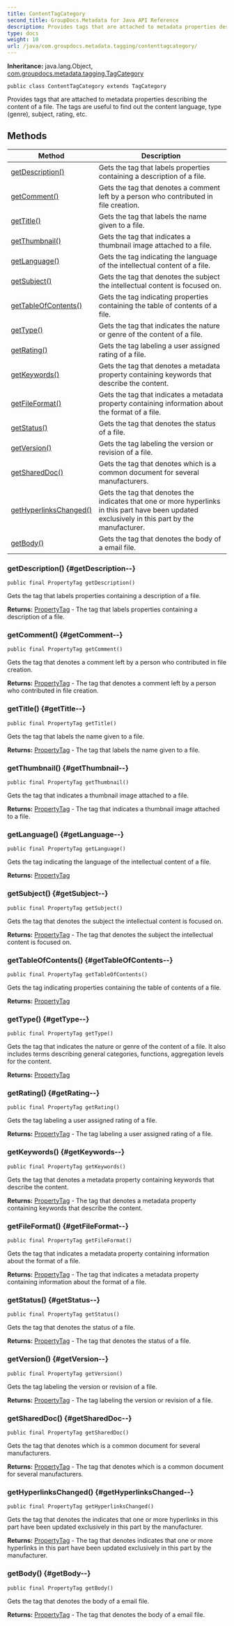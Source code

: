 ```yaml
---
title: ContentTagCategory
second_title: GroupDocs.Metadata for Java API Reference
description: Provides tags that are attached to metadata properties describing the content of a file.
type: docs
weight: 10
url: /java/com.groupdocs.metadata.tagging/contenttagcategory/
---
```

**Inheritance:**
java.lang.Object, [com.groupdocs.metadata.tagging.TagCategory](../../com.groupdocs.metadata.tagging/tagcategory)
```
public class ContentTagCategory extends TagCategory
```

Provides tags that are attached to metadata properties describing the content of a file. The tags are useful to find out the content language, type (genre), subject, rating, etc.
## Methods

| Method | Description |
| --- | --- |
| [getDescription()](#getDescription--) | Gets the tag that labels properties containing a description of a file. |
| [getComment()](#getComment--) | Gets the tag that denotes a comment left by a person who contributed in file creation. |
| [getTitle()](#getTitle--) | Gets the tag that labels the name given to a file. |
| [getThumbnail()](#getThumbnail--) | Gets the tag that indicates a thumbnail image attached to a file. |
| [getLanguage()](#getLanguage--) | Gets the tag indicating the language of the intellectual content of a file. |
| [getSubject()](#getSubject--) | Gets the tag that denotes the subject the intellectual content is focused on. |
| [getTableOfContents()](#getTableOfContents--) | Gets the tag indicating properties containing the table of contents of a file. |
| [getType()](#getType--) | Gets the tag that indicates the nature or genre of the content of a file. |
| [getRating()](#getRating--) | Gets the tag labeling a user assigned rating of a file. |
| [getKeywords()](#getKeywords--) | Gets the tag that denotes a metadata property containing keywords that describe the content. |
| [getFileFormat()](#getFileFormat--) | Gets the tag that indicates a metadata property containing information about the format of a file. |
| [getStatus()](#getStatus--) | Gets the tag that denotes the status of a file. |
| [getVersion()](#getVersion--) | Gets the tag labeling the version or revision of a file. |
| [getSharedDoc()](#getSharedDoc--) | Gets the tag that denotes which is a common document for several manufacturers. |
| [getHyperlinksChanged()](#getHyperlinksChanged--) | Gets the tag that denotes the indicates that one or more hyperlinks in this part have been updated exclusively in this part by the manufacturer. |
| [getBody()](#getBody--) | Gets the tag that denotes the body of a email file. |
### getDescription() {#getDescription--}
```
public final PropertyTag getDescription()
```


Gets the tag that labels properties containing a description of a file.

**Returns:**
[PropertyTag](../../com.groupdocs.metadata.tagging/propertytag) - The tag that labels properties containing a description of a file.
### getComment() {#getComment--}
```
public final PropertyTag getComment()
```


Gets the tag that denotes a comment left by a person who contributed in file creation.

**Returns:**
[PropertyTag](../../com.groupdocs.metadata.tagging/propertytag) - The tag that denotes a comment left by a person who contributed in file creation.
### getTitle() {#getTitle--}
```
public final PropertyTag getTitle()
```


Gets the tag that labels the name given to a file.

**Returns:**
[PropertyTag](../../com.groupdocs.metadata.tagging/propertytag) - The tag that labels the name given to a file.
### getThumbnail() {#getThumbnail--}
```
public final PropertyTag getThumbnail()
```


Gets the tag that indicates a thumbnail image attached to a file.

**Returns:**
[PropertyTag](../../com.groupdocs.metadata.tagging/propertytag) - The tag that indicates a thumbnail image attached to a file.
### getLanguage() {#getLanguage--}
```
public final PropertyTag getLanguage()
```


Gets the tag indicating the language of the intellectual content of a file.

**Returns:**
[PropertyTag](../../com.groupdocs.metadata.tagging/propertytag)
### getSubject() {#getSubject--}
```
public final PropertyTag getSubject()
```


Gets the tag that denotes the subject the intellectual content is focused on.

**Returns:**
[PropertyTag](../../com.groupdocs.metadata.tagging/propertytag) - The tag that denotes the subject the intellectual content is focused on.
### getTableOfContents() {#getTableOfContents--}
```
public final PropertyTag getTableOfContents()
```


Gets the tag indicating properties containing the table of contents of a file.

**Returns:**
[PropertyTag](../../com.groupdocs.metadata.tagging/propertytag)
### getType() {#getType--}
```
public final PropertyTag getType()
```


Gets the tag that indicates the nature or genre of the content of a file. It also includes terms describing general categories, functions, aggregation levels for the content.

**Returns:**
[PropertyTag](../../com.groupdocs.metadata.tagging/propertytag)
### getRating() {#getRating--}
```
public final PropertyTag getRating()
```


Gets the tag labeling a user assigned rating of a file.

**Returns:**
[PropertyTag](../../com.groupdocs.metadata.tagging/propertytag) - The tag labeling a user assigned rating of a file.
### getKeywords() {#getKeywords--}
```
public final PropertyTag getKeywords()
```


Gets the tag that denotes a metadata property containing keywords that describe the content.

**Returns:**
[PropertyTag](../../com.groupdocs.metadata.tagging/propertytag) - The tag that denotes a metadata property containing keywords that describe the content.
### getFileFormat() {#getFileFormat--}
```
public final PropertyTag getFileFormat()
```


Gets the tag that indicates a metadata property containing information about the format of a file.

**Returns:**
[PropertyTag](../../com.groupdocs.metadata.tagging/propertytag) - The tag that indicates a metadata property containing information about the format of a file.
### getStatus() {#getStatus--}
```
public final PropertyTag getStatus()
```


Gets the tag that denotes the status of a file.

**Returns:**
[PropertyTag](../../com.groupdocs.metadata.tagging/propertytag) - The tag that denotes the status of a file.
### getVersion() {#getVersion--}
```
public final PropertyTag getVersion()
```


Gets the tag labeling the version or revision of a file.

**Returns:**
[PropertyTag](../../com.groupdocs.metadata.tagging/propertytag) - The tag labeling the version or revision of a file.
### getSharedDoc() {#getSharedDoc--}
```
public final PropertyTag getSharedDoc()
```


Gets the tag that denotes which is a common document for several manufacturers.

**Returns:**
[PropertyTag](../../com.groupdocs.metadata.tagging/propertytag) - The tag that denotes which is a common document for several manufacturers.
### getHyperlinksChanged() {#getHyperlinksChanged--}
```
public final PropertyTag getHyperlinksChanged()
```


Gets the tag that denotes the indicates that one or more hyperlinks in this part have been updated exclusively in this part by the manufacturer.

**Returns:**
[PropertyTag](../../com.groupdocs.metadata.tagging/propertytag) - The tag that denotes indicates that one or more hyperlinks in this part have been updated exclusively in this part by the manufacturer.
### getBody() {#getBody--}
```
public final PropertyTag getBody()
```


Gets the tag that denotes the body of a email file.

**Returns:**
[PropertyTag](../../com.groupdocs.metadata.tagging/propertytag) - The tag that denotes the body of a email file.
